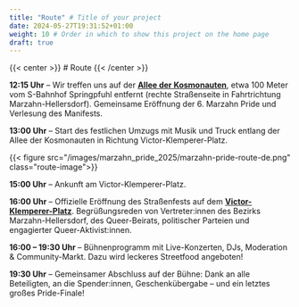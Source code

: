 ```yaml
---
title: "Route" # Title of your project
date: 2024-05-27T19:31:52+01:00
weight: 10 # Order in which to show this project on the home page
draft: true
---
```


{{< center >}} # Route {{< /center >}}

**12:15 Uhr** – Wir treffen uns auf der **[Allee der Kosmonauten](https://maps.app.goo.gl/tnmB28o4wRPHxsYC8)**, etwa 100
Meter vom S-Bahnhof Springpfuhl entfernt (rechte
Straßenseite in Fahrtrichtung Marzahn-Hellersdorf).
Gemeinsame Eröffnung der 6. Marzahn Pride und Verlesung des Manifests.

**13:00 Uhr** – Start des festlichen Umzugs mit Musik und Truck entlang der Allee der Kosmonauten in Richtung
Victor-Klemperer-Platz.

{{< figure src="/images/marzahn_pride_2025/marzahn-pride-route-de.png" class="route-image">}}

**15:00 Uhr** – Ankunft am Victor-Klemperer-Platz.

**16:00 Uhr** – Offizielle Eröffnung des Straßenfests auf dem **[Victor-Klemperer-Platz](https://maps.app.goo.gl/12PfkDRWKR8yqouCA)**.
Begrüßungsreden von Vertreter:innen des Bezirks Marzahn-Hellersdorf, des Queer-Beirats, politischer Parteien und
engagierter Queer-Aktivist:innen.

**16:00 – 19:30 Uhr** – Bühnenprogramm mit Live-Konzerten, DJs, Moderation & Community-Markt. Dazu wird leckeres
Streetfood angeboten!

**19:30 Uhr** – Gemeinsamer Abschluss auf der Bühne: Dank an alle Beteiligten, an die Spender:innen, Geschenkübergabe –
und ein letztes großes Pride-Finale!